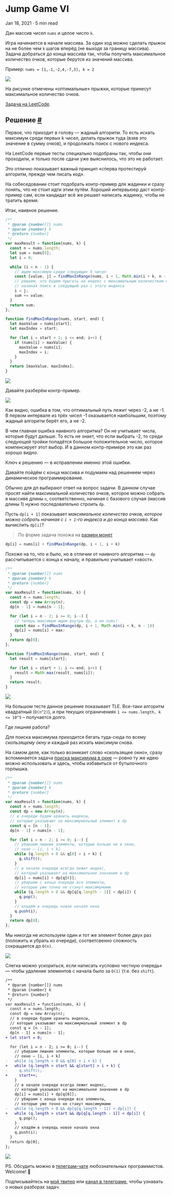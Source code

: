Jump Game VI
============

Jan 18, 2021 · 5 min read

Дан массив чисел `nums` и целое число `k`.

Игра начинается в начале массива. За один ход можно сделать прыжок на не более чем `k` шагов вперёд (не выходя за границу массива). Задача добраться до конца массива так, чтобы получить максимальное количество очков, которые берутся из значений массива.

Пример: `nums = [1,-1,-2,4,-7,3], k = 2`

![](/images/jump-game-vi--ex.jpg)

На рисунке отмечены «оптимальные» прыжки, которые принесут максимальное количество очков.

[Задача на LeetCode](https://leetcode.com/problems/jump-game-vi/).

Решение [#](#решение)
---------------------

Первое, что приходит в голову — жадный алгоритм. То есть искать максимум среди первых k чисел, делать прыжок туда (взяв это значение в сумму очков), и продолжать поиск с нового индекса.

На LeetCode первые тесты специально подобраны так, чтобы они проходили, и только после сдачи уже выяснилось, что это не работает.

Это отлично показывает важный принцип «сперва протестируй алгоритм, прежде чем писать код».

На собеседовании стоит подобрать контр-пример для жадинки и сразу понять, что не стоит идти этим путём. Хороший интервьюер даст контр-пример сам, если кандидат всё же решает написать жадинку, чтобы не тратить время.

Итак, наивное решение.

```js
/**
 * @param {number[]} nums
 * @param {number} k
 * @return {number}
 */
var maxResult = function(nums, k) {
  const n = nums.length;
  let sum = nums[0];
  let i = 0;

  while (i < n - 1) {
    // ищем максимум среди следующих k чисел
    const [value, j] = findMaxInRange(nums, i + 1, Math.min(i + k, n - 1));
    // решаем, что будем прыгать на индекс с максимальным количеством очков,
    // начиная поиск в следующий раз с этого индекса
    i = j;
    sum += value;
  }
  return sum;
};

function findMaxInRange(nums, start, end) {
  let maxValue = nums[start];
  let maxIndex = start;

  for (let i = start + 1; i <= end; i++) {
    if (nums[i] > maxValue) {
      maxValue = nums[i];
      maxIndex = i;
    }
  }
  return [maxValue, maxIndex];
}
```

![](/images/jump-game-vi--greedy.jpg)

Давайте разберём контр-пример.

![](/images/jump-game-vi--greedy-fail.jpg)

Как видно, ошибка в том, что оптимальный путь лежит через -2, а не -1. В первом интервале из трёх чисел -1 оказывается наибольшим, поэтому жадный алгоритм берёт его, а не -2.

В чем главная ошибка наивного алгоритма? Он не учитывает числа, которые будут дальше. То есть не знает, что если выбрать -2, то среди следующей тройки попадётся большое положительное число, которое компенсирует этот выбор. И в данном контр-примере это как раз хорошо видно.

Ключ к решению — в исправлении именно этой ошибки.

Давайте пойдём с конца массива и подумаем над решением через динамическое программирование.

Обычно для дп выбирают ответ на вопрос задачи. В данном случае просят найти максимальной количество очков, которое можно собрать в массиве длины `n`, соответственно, начиная с базового случая (массив длины 1) нужно последовательно строить `dp`.

Пусть `dp[i + 1]` показывает _максимальное количество очков, которое можно собрать начиная с `i + 1`\-го индекса и до конца массива_. Как вычислить `dp[i]`?

> По форме задача похожа на [размен монет](/posts/coin-change.md)

```js
dp[i] = nums[i] + findMaxInRange(dp, i + 1, i + k)
```

Похоже на то, что и было, но в отличии от наивного алгоритма — `dp` рассчитывается с конца к началу, и правильно учитывает «хвост».

```js
/**
 * @param {number[]} nums
 * @param {number} k
 * @return {number}
 */
var maxResult = function(nums, k) {
  const n = nums.length;
  const dp = new Array(n);
  dp[n - 1] = nums[n - 1];

  for (let i = n - 2; i >= 0; i--) {
    // теперь максимум ищем внутри dp, а не nums!
    const max = findMaxInRange(dp, i + 1, Math.min(i + k, n - 1))
    dp[i] = nums[i] + max;
  }
  return dp[0];
};

function findMaxInRange(nums, start, end) {
  let result = nums[start];

  for (let i = start + 1; i <= end; i++) {
    result = Math.max(result, nums[i]);
  }
  return result;
}
```

![](/images/jump-game-vi--tle.jpg)

На большом тесте данное решение показывает TLE. Все-таки алгоритм квадратный (`O(n^2)`), и при текущих ограничениях `1 <= nums.length, k <= 10^5` – получается долго.

Где лишняя работа?

Для поиска максимума приходится бегать туда-сюда по всему _скользящему окну_ и каждый раз искать максимум снова.

На самом деле, как только возникает слово «скользящее окно», сразу вспоминается задача [поиска максимума в окне](/posts/sliding-window-maximum.md) — ровно ту же идею можно использовать и здесь, чтобы избавиться от бутылочного горлышка.

```js
/**
 * @param {number[]} nums
 * @param {number} k
 * @return {number}
 */
var maxResult = function(nums, k) {
  const n = nums.length;
  const dp = new Array(n);
  // в очереди будем хранить индексы,
  // которые указывают на максимумальный элемент в dp
  const q = [n - 1];
  dp[n - 1] = nums[n - 1];

  for (let i = n - 2; i >= 0; i--) {
    // убираем лишние элементы, которые больше не в окне,
    // окно — [i, i + k]
    while (q.length > 0 && q[0] > i + k) {
      q.shift();
    }
    // в начале очереди всегда лежит индекс,
    // который указывает на максимальное значение в dp
    dp[i] = nums[i] + dp[q[0]];
    // убираем с конца очереди все элементы,
    // которые уже точно не станут максимумами
    while (q.length > 0 && dp[q[q.length - 1]] < dp[i]) {
      q.pop();
    }
    // кладём в очередь новое начало окна
    q.push(i);
  }
  return dp[0];
};
```
    

Мы никогда не используем один и тот же элемент более двух раз (положить и убрать из очереди), соответсвенно сложность сокращается до `O(n)`.

![](/images/jump-game-vi--result.jpg)

Слегка можно ускориться, если написать «условно честную очередь» — чтобы удаление элементов с начала было за `O(1)` (т.е. без `shift`).

```diff
/**
 * @param {number[]} nums
 * @param {number} k
 * @return {number}
 */
var maxResult = function(nums, k) {
  const n = nums.length;
  const dp = new Array(n);
  // в очереди будем хранить индексы,
  // которые указывают на максимумальный элемент в dp
  const q = [n - 1];
  dp[n - 1] = nums[n - 1];
+ let start = 0;

  for (let i = n - 2; i >= 0; i--) {
    // убираем лишние элементы, которые больше не в окне,
    // окно — [i, i + k]
-   while (q.length > 0 && q[0] > i + k) {
+   while (q.length > start && q[start] > i + k) {
-     q.shift();
+     start++;
    }
    // в начале очереди всегда лежит индекс,
    // который указывает на максимальное значение в dp
    dp[i] = nums[i] + dp[q[0]];
    // убираем с конца очереди все элементы,
    // которые уже точно не станут максимумами
-   while (q.length > 0 && dp[q[q.length - 1]] < dp[i]) {
+   while (q.length > start && dp[q[q.length - 1]] < dp[i]) {
      q.pop();
    }
    // кладём в очередь новое начало окна
    q.push(i);
  }
  return dp[0];
};
```
    

![](/images/jump-game-vi--result2.jpg)

PS. Обсудить можно в [телеграм-чате](https://t.me/ctci_chat_ru) любознательных программистов. Welcome! 🤗

Подписывайтесь на [мой твитер](https://twitter.com/vitkarpov) или [канал в телеграме](https://t.me/coding_interviews), чтобы узнавать о новых разборах задач.
